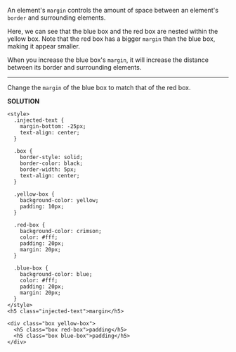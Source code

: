 An element's `margin` controls the amount of space between an element's `border` and surrounding elements.

Here, we can see that the blue box and the red box are nested within the yellow box. 
Note that the red box has a bigger `margin` than the blue box, making it appear smaller.

When you increase the blue box's `margin`, it will increase the distance between its border and surrounding elements.

---

Change the `margin` of the blue box to match that of the red box.

**SOLUTION**

```
<style>
  .injected-text {
    margin-bottom: -25px;
    text-align: center;
  }

  .box {
    border-style: solid;
    border-color: black;
    border-width: 5px;
    text-align: center;
  }

  .yellow-box {
    background-color: yellow;
    padding: 10px;
  }
  
  .red-box {
    background-color: crimson;
    color: #fff;
    padding: 20px;
    margin: 20px;
  }

  .blue-box {
    background-color: blue;
    color: #fff;
    padding: 20px;
    margin: 20px;
  }
</style>
<h5 class="injected-text">margin</h5>

<div class="box yellow-box">
  <h5 class="box red-box">padding</h5>
  <h5 class="box blue-box">padding</h5>
</div>
```
